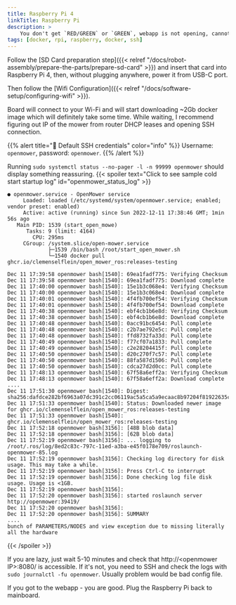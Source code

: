 ```yaml
---
title: Raspberry Pi 4
linkTitle: Raspberry Pi
description: >
    You don't get `RED/GREEN` or `GREEN`, webapp is not opening, cannot move mower via controller. We go step by step.
tags: [docker, rpi, raspberry, docker, ssh]
---
```


Follow the [SD Card preparation step]({{< relref "/docs/robot-assembly/prepare-the-parts/prepare-sd-card" >}}) and insert that card into Raspberry Pi 4, then, without plugging anywhere, power it from USB-C port.

Then follow the [Wifi Configuration]({{< relref "/docs/software-setup/configuring-wifi" >}}).

Board will connect to your Wi-Fi and will start downloading ~2Gb docker image which will definitely take some time.
While waiting, I recommend figuring out IP of the mower from router DHCP leases and opening SSH connection.


{{% alert title="🔑 Default SSH credentials" color="info" %}}
Username: `openmower`, password: `openmower`.
{{% /alert %}}


Running `sudo systemctl status --no-pager -l -n 99999 openmower` should display something reassuring.
{{< spoiler text="Click to see sample cold start startup log" id="openmower_status_log" >}}
```
● openmower.service - OpenMower service
     Loaded: loaded (/etc/systemd/system/openmower.service; enabled; vendor preset: enabled)
     Active: active (running) since Sun 2022-12-11 17:38:46 GMT; 1min 56s ago
   Main PID: 1539 (start_open_mowe)
      Tasks: 9 (limit: 4164)
        CPU: 295ms
     CGroup: /system.slice/open-mower.service
             ├─1539 /bin/bash /root/start_open_mower.sh
             └─1540 docker pull ghcr.io/clemenselflein/open_mower_ros:releases-testing

Dec 11 17:39:58 openmower bash[1540]: 69ea1fadf775: Verifying Checksum
Dec 11 17:39:58 openmower bash[1540]: 69ea1fadf775: Download complete
Dec 11 17:40:00 openmower bash[1540]: 15e1b3c068e4: Verifying Checksum
Dec 11 17:40:00 openmower bash[1540]: 15e1b3c068e4: Download complete
Dec 11 17:40:01 openmower bash[1540]: 4f4fb700ef54: Verifying Checksum
Dec 11 17:40:01 openmower bash[1540]: 4f4fb700ef54: Download complete
Dec 11 17:40:38 openmower bash[1540]: ebf4cb1b6e8d: Verifying Checksum
Dec 11 17:40:38 openmower bash[1540]: ebf4cb1b6e8d: Download complete
Dec 11 17:40:48 openmower bash[1540]: 0acc91bc6454: Pull complete
Dec 11 17:40:48 openmower bash[1540]: c2b7ae792e5c: Pull complete
Dec 11 17:40:48 openmower bash[1540]: ffd8732fa33d: Pull complete
Dec 11 17:40:49 openmower bash[1540]: f77cf07a1833: Pull complete
Dec 11 17:40:49 openmower bash[1540]: c2e28204415f: Pull complete
Dec 11 17:40:50 openmower bash[1540]: d20c270f7c57: Pull complete
Dec 11 17:40:50 openmower bash[1540]: 88fa587d1506: Pull complete
Dec 11 17:40:50 openmower bash[1540]: cdca27d2d0cc: Pull complete
Dec 11 17:48:13 openmower bash[1540]: 67f58a6eff2a: Verifying Checksum
Dec 11 17:48:13 openmower bash[1540]: 67f58a6eff2a: Download complete
....
Dec 11 17:51:30 openmower bash[1540]: Digest: sha256:dafdce282bf6963a07dc391c2cc06119ac5a5ca5a9ecaac8b97204f81922635c
Dec 11 17:51:33 openmower bash[1540]: Status: Downloaded newer image for ghcr.io/clemenselflein/open_mower_ros:releases-testing
Dec 11 17:51:33 openmower bash[1540]: ghcr.io/clemenselflein/open_mower_ros:releases-testing
Dec 11 17:52:18 openmower bash[3156]: [48B blob data]
Dec 11 17:52:18 openmower bash[3156]: [62B blob data]
Dec 11 17:52:19 openmower bash[3156]: ... logging to /root/.ros/log/8ed2c83c-797c-11ed-a3ba-e45f0178e709/roslaunch-openmower-85.log
Dec 11 17:52:19 openmower bash[3156]: Checking log directory for disk usage. This may take a while.
Dec 11 17:52:19 openmower bash[3156]: Press Ctrl-C to interrupt
Dec 11 17:52:19 openmower bash[3156]: Done checking log file disk usage. Usage is <1GB.
Dec 11 17:52:19 openmower bash[3156]:
Dec 11 17:52:20 openmower bash[3156]: started roslaunch server http://openmower:39419/
Dec 11 17:52:20 openmower bash[3156]:
Dec 11 17:52:20 openmower bash[3156]: SUMMARY
....
bunch of PARAMETERS/NODES and view exception due to missing literally all the hardware
```
{{< /spoiler >}}

If you are lazy, just wait 5-10 minutes and check that http://\<openmower IP\>:8080/ is accessible. If it's not, you need to SSH and check the logs with `sudo journalctl -fu openmower`. Usually problem would be bad config file.

If you got to the webapp - you are good. Plug the Raspberry Pi back to mainboard.
